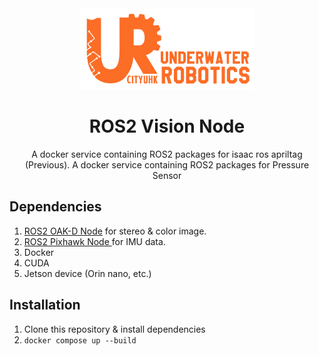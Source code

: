 <div align=center>
<img src="assets/UR_Git_Logo_banner.png", height=130>
<h1>ROS2 Vision Node</h1>
A docker service containing ROS2 packages for isaac ros apriltag (Previous).
A docker service containing ROS2 packages for Pressure Sensor
</div>

## Dependencies
1. <a href="https://github.com/CityUHKUR/oakd-node-ros2.git">ROS2 OAK-D Node</a> for stereo & color image.
2. <a href="https://github.com/CityUHKUR/pixhawk-node-ros2.git"> ROS2 Pixhawk Node </a> for IMU data.
3. Docker
4. CUDA
5. Jetson device (Orin nano, etc.)

## Installation
1. Clone this repository & install dependencies
2. `docker compose up --build`
